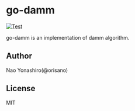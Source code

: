 # go-damm

[![Test](https://github.com/orisano/go-damm/workflows/Test/badge.svg)](https://github.com/orisano/go-damm/actions?query=workflow%3ATest)

go-damm is an implementation of damm algorithm.

## Author
Nao Yonashiro(@orisano)

## License
MIT
